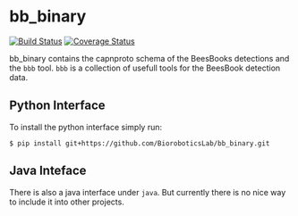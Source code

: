 # bb_binary

[![Build Status](https://secure.travis-ci.org/BioroboticsLab/bb_binary.svg?branch=master)](http://travis-ci.org/BioroboticsLab/bb_binary)
[![Coverage Status](https://coveralls.io/repos/github/BioroboticsLab/bb_binary/badge.svg)](https://coveralls.io/github/BioroboticsLab/bb_binary)

bb_binary contains the capnproto schema of the BeesBooks detections and the
`bbb` tool. `bbb` is a collection of usefull tools for the  BeesBook detection data.

## Python Interface

To install the python interface simply run:

```
$ pip install git+https://github.com/BioroboticsLab/bb_binary.git
```

## Java  Inteface

There is also a java interface under `java`. But currently there is no nice way
to include it into other projects.

